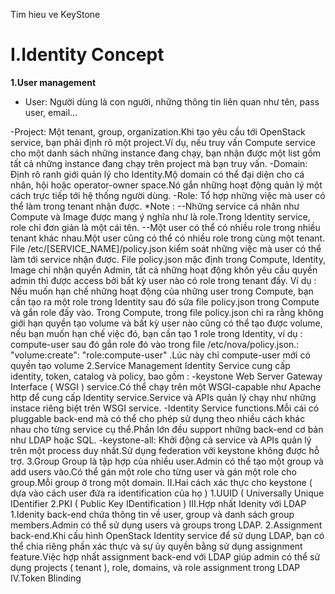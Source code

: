 Tim hieu ve KeyStone
# I.Identity Concept

**1.User management**
<ul>
<li>User: Người dùng là con người, những thông tin liên quan như tên, pass user, email...</li>
</ul>
-Project: Một tenant, group, organization.Khi tạo yêu cầu tới OpenStack service, bạn phải định rõ một project.Ví dụ, nếu truy vấn Compute service cho một danh sách những instance đang chạy, bạn nhận được một list gồm tất cả những instance đang chạy trên project mà bạn truy vấn.
-Domain: Định rõ ranh giới quản lý cho Identity.Mộ domain có thể đại diện cho cá nhân, hội hoặc operator-owner space.Nó gắn những hoạt động quản lý một cách trực tiếp tới hệ thống người dùng.
-Role: Tổ hợp những việc mà user có thể làm trong tenant nhận được.
*Note : --Những service cá nhân như Compute và Image được mang ý nghĩa như là role.Trong Identity service, role chỉ đơn giản là một cái tên.
            --Một user có thể có nhiều role trong nhiều tenant khác nhau.Một user cũng có thể có nhiều role trong cùng một tenant.
File /etc/[SERVICE_NAME]/policy.json kiểm soát những việc mà user có thể làm tới service nhận được.
File policy.json mặc định trong Compute, Identity, Image chỉ nhận quyền Admin, tất cả những hoạt động khôn yêu cầu quyền admin thì được access bởi bất kỳ user nào có role trong tenant đấy.
Ví dụ : Nếu muốn hạn chế những hoạt động của những user trong Compute, bạn cần tạo ra một role trong Identity sau đó sửa file policy.json trong Compute và gắn role đấy vào.
Trong Compute, trong file policy.json chỉ ra rằng không giới hạn quyền tạo volume và bất kỳ user nào cũng có thể tạo được volume, nếu bạn muốn hạn chế việc đó, bạn cần tạo 1 role trong Identity, ví dụ : compute-user sau đó gắn role đó vào trong file /etc/nova/policy.json.: "volume:create": "role:compute-user" .Lúc này chỉ compute-user mới có quyền tạo volume
2.Service Management
Identity Service cung cấp identity, token, catalog và policy, bao gồm : 
-keystone Web Server Gateway Interface ( WSGI ) service.Có thể chạy trên một WSGI-capable như Apache http để cung cấp Identity service.Service và APIs quản lý chạy như những instace riêng biệt trên WSGI service.
-Identity Service functions.Mỗi cái có pluggable back-end mà có thể cho phép sử dụng theo nhiều cách khác nhau cho từng service cụ thể.Phần lớn đều support những back-end cơ bản như LDAP hoặc SQL.
-keystone-all: Khởi động cả service và APIs quản lý trên một process duy nhất.Sử dụng federation với keystone không được hỗ trợ.
3.Group
Group là tập hợp của nhiều user.Admin có thể tạo một group và add users vào.Có thể gán một role cho từng user và gán một role cho group.Mỗi group ờ trong một domain.
II.Hai cách xác thực cho keystone ( dựa vào  cách user đứa ra identification của họ ) 
1.UUID ( Universally Unique IDentifier
2.PKI ( Public Key IDentification ) 
III.Hợp nhất Idenity với LDAP
1.Idenity back-end chứa thông tin về user, group và danh sách group members.Admin có thể sử dụng users và groups trong LDAP.
2.Assignment back-end.Khi cấu hình OpenStack Identity service để sử dụng LDAP, bạn có thể chia riêng phần xác thực và sự ủy quyền bằng sử dụng assignment feature.Việc hợp nhất assignment back-end với LDAP giúp admin có thể sử dụng projects ( tenant ), role, domains, và role assignment trong LDAP
IV.Token Blinding
